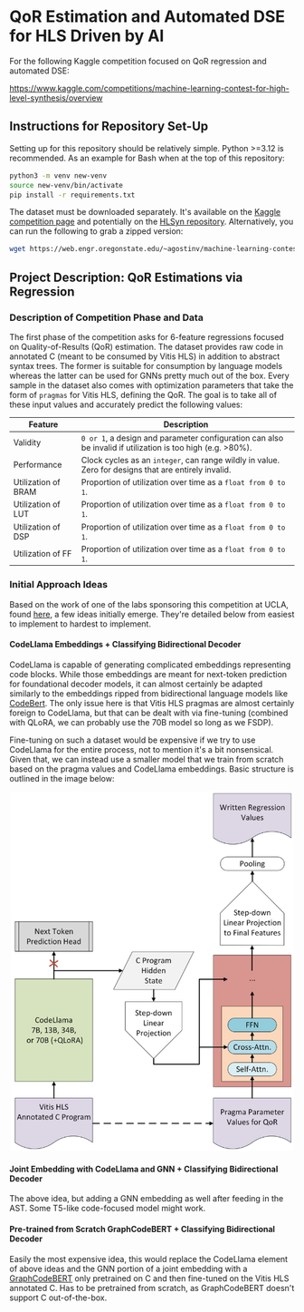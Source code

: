 # QoR Estimation and Automated DSE for HLS Driven by AI
For the following Kaggle competition focused on QoR regression and automated DSE: 

https://www.kaggle.com/competitions/machine-learning-contest-for-high-level-synthesis/overview

## Instructions for Repository Set-Up

Setting up for this repository should be relatively simple. Python >=3.12 is recommended. As an example for Bash when at the top of this repository:

```bash
python3 -m venv new-venv
source new-venv/bin/activate
pip install -r requirements.txt
```

The dataset must be downloaded separately. It's available on the [Kaggle competition page](https://www.kaggle.com/competitions/machine-learning-contest-for-high-level-synthesis/overview) and potentially on the [HLSyn repository](https://github.com/UCLA-DM/HLSyn). Alternatively, you can run the following to grab a zipped version:

```bash
wget https://web.engr.oregonstate.edu/~agostinv/machine-learning-contest-for-high-level-synthesis.zip
```

## Project Description: QoR Estimations via Regression

### Description of Competition Phase and Data

The first phase of the competition asks for 6-feature regressions focused on Quality-of-Results (QoR) estimation. The dataset provides raw code in annotated C (meant to be consumed by Vitis HLS) in addition to abstract syntax trees. The former is suitable for consumption by language models whereas the latter can be used for GNNs pretty much out of the box. Every sample in the dataset also comes with optimization parameters that take the form of `pragmas` for Vitis HLS, defining the QoR. The goal is to take all of these input values and accurately predict the following values:

| Feature | Description |
| ------- | ----------- |
| Validity | `0 or 1`, a design and parameter configuration can also be invalid if utilization is too high (e.g. >80%). |
| Performance | Clock cycles as an `integer`, can range wildly in value. Zero for designs that are entirely invalid. |
| Utilization of BRAM | Proportion of utilization over time as a `float from 0 to 1`. |
| Utilization of LUT | Proportion of utilization over time as a `float from 0 to 1`.  |
| Utilization of DSP | Proportion of utilization over time as a `float from 0 to 1`.  |
| Utilization of FF | Proportion of utilization over time as a `float from 0 to 1`.  |


### Initial Approach Ideas

Based on the work of one of the labs sponsoring this competition at UCLA, found [here](https://proceedings.neurips.cc/paper_files/paper/2023/file/8dfc3a2720a4112243a285b98e0d4415-Paper-Datasets_and_Benchmarks.pdf), a few ideas initially emerge. They're detailed below from easiest to implement to hardest to implement. 

#### CodeLlama Embeddings + Classifying Bidirectional Decoder
CodeLlama is capable of generating complicated embeddings representing code blocks. While those embeddings are meant for next-token prediction for foundational decoder models, it can almost certainly be adapted similarly to the embeddings ripped from bidirectional language models like [CodeBert](https://arxiv.org/abs/2002.08155). The only issue here is that Vitis HLS pragmas are almost certainly foreign to CodeLlama, but that can be dealt with via fine-tuning (combined with QLoRA, we can probably use the 70B model so long as we FSDP). 

Fine-tuning on such a dataset would be expensive if we try to use CodeLlama for the entire process, not to mention it's a bit nonsensical. Given that, we can instead use a smaller model that we train from scratch based on the pragma values and CodeLlama embeddings. Basic structure is outlined in the image below:

<p align="center">
   <img src="imgs/codellama_for_qor_bolded.png" width="500">
</p>

#### Joint Embedding with CodeLlama and GNN + Classifying Bidirectional Decoder

The above idea, but adding a GNN embedding as well after feeding in the AST. Some T5-like code-focused model might work. 

#### Pre-trained from Scratch GraphCodeBERT + Classifying Bidirectional Decoder

Easily the most expensive idea, this would replace the CodeLlama element of above ideas and the GNN portion of a joint embedding with a [GraphCodeBERT](https://arxiv.org/abs/2009.08366) only pretrained on C and then fine-tuned on the Vitis HLS annotated C. Has to be pretrained from scratch, as GraphCodeBERT doesn't support C out-of-the-box. 
